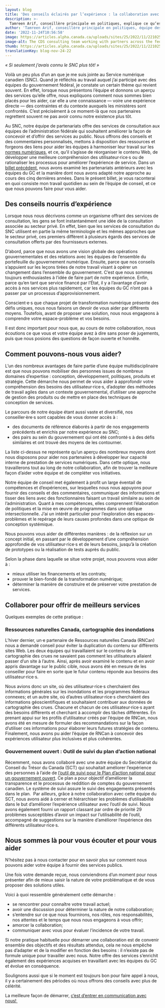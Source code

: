 ```yaml
---
layout: blog
title: 'Des conseils éclairés par l’expérience : la collaboration avec l’équipe de conseil au SNC'
description: >-
  Tamreen Arif, conseillère principale en politiques, explique ce qu’est le travail au sein de l’équipe de conseil du SNC. Ce service fournit des conseils, partage des ressources et tisse des liens pour aider les équipes du gouvernement du Canada (GC) à prendre des décisions conformes aux Normes numériques.
author: 'Tamreen Arif, conseillère principale en politiques, équipe des partenariats'
date: '2022-11-24T10:56:58'
image: https://articles.alpha.canada.ca/uploads/sites/25/2022/11/221025_FearlessAdviceWorkingConsultingTeamCDS_Blog_Post.png
image-alt: The CDS consulting team working with partners across the federal government to improve services for people in Canada. L’équipe de conseil du SNC travaille avec les partenaires de l’ensemble de l’administration fédérale pour améliorer les services offerts aux personnes habitant au Canada.
thumb: https://articles.alpha.canada.ca/uploads/sites/25/2022/11/221025_FearlessAdviceWorkingConsultingTeamCDS_Blog_Post.png
translationKey: blog-nov-24-22
---
```


<p><em>« Si seulement j’avais connu le SNC plus tôt! »&nbsp;</em></p>



<p>Voilà un peu plus d’un an que je me suis jointe au Service numérique canadien (SNC). Quand je réfléchis au travail auquel j’ai participé avec des équipes du gouvernement fédéral, je constate un certain thème qui revient souvent. En effet, lorsque nous présentons l’équipe et donnons un aperçu des services qu’elle offre, nous expliquons comment nous sommes bien placés pour les aider, car elle a une connaissance — voire une expérience directe — des contraintes et du contexte auxquels les ministères sont confrontés. C’est précisément à ce moment-là que nos partenaires regrettent souvent ne pas avoir connu notre existence plus tôt.&nbsp;</p>



<p>Au SNC, notre équipe de partenariats offre des services de consultation aux équipes de l’administration fédérale qui souhaitent améliorer la façon de concevoir et d’offrir des services au public. Nous offrons des conseils et des commentaires personnalisés, mettons à disposition des ressources et forgeons des liens pour aider les équipes à harmoniser leur travail sur les <a href="https://www.canada.ca/fr/gouvernement/systeme/gouvernement-numerique/normes-numeriques-gouvernement-canada.html">normes numériques</a>, et ce, qu’il s’agisse de réorganiser le contenu Web, de développer une meilleure compréhension des utilisateur·rice·s ou de rationaliser les processus pour améliorer l’expérience de service. Dans un <a href="https://numerique.canada.ca/2022/10/06/modification-de-notre-approche-aux-partenariats/">billet précédent</a>, nous avons examiné les partenariats antérieurs avec les équipes du GC et la manière dont nous avons adapté notre approche au cours des cinq dernières années. Dans le présent billet, je vous raconterai en quoi consiste mon travail quotidien au sein de l’équipe de conseil, et ce que nous pouvons faire pour vous aider.</p>



<h2 id="h-des-conseils-nourris-d-experience"><strong>Des conseils nourris d’expérience</strong></h2>



<p>Lorsque nous nous décrivons comme un organisme offrant des services de consultation, les gens se font instantanément une idée de la consultation associée au secteur privé. En effet, bien que les services de consultation du SNC utilisent en partie la même terminologie et les mêmes approches que le secteur privé, ces premiers diffèrent à plusieurs égards des services de consultation offerts par des fournisseurs externes.&nbsp;&nbsp;&nbsp;</p>



<p>D’abord, parce que nous avons une vision globale des opérations gouvernementales et des relations avec les équipes de l’ensemble du portefeuille du gouvernement numérique. Ensuite, parce que nos conseils s’appuient sur les leçons tirées de notre travail visant à opérer un changement dans l’ensemble du gouvernement. C’est que nous sommes toujours enthousiastes à l’idée de faire part de notre expérience. Enfin, parce qu’en tant que service financé par l’État, il y a l’avantage d’avoir accès à nos services plus rapidement, car les équipes du GC n’ont pas à passer par un processus d’approvisionnement.&nbsp;</p>



<p>Conscient·e·s que chaque projet de transformation numérique présente des défis uniques, nous nous faisons un devoir de vous aider par différents moyens. Toutefois, avant de proposer une solution, nous nous engageons à comprendre votre espace-problème et vos besoins.</p>



<p>Il est donc important pour nous que, au cours de notre collaboration, nous écoutions ce que vous et votre équipe avez à dire sans poser de jugements, puis que nous posions des questions de façon ouverte et honnête.&nbsp;</p>



<h2><strong>Comment pouvons-nous vous aider?&nbsp;</strong></h2>



<p>L’un des nombreux avantages de faire partie d’une équipe multidisciplinaire est que nous pouvons mobiliser des personnes issues de nombreux domaines d’expertise : conception, développement, politiques, produits et stratégie. Cette démarche nous permet de vous aider à approfondir votre compréhension des besoins des utilisateur·rice·s, d’adopter des méthodes de travail agiles dans un contexte gouvernemental, d’utiliser une approche de gestion des produits ou de mettre en place des techniques de conception de services.&nbsp;</p>



<p>Le parcours de notre équipe étant aussi vaste et diversifié, nos conseiller·ère·s sont capables de vous donner accès à :</p>



<ul><li>des documents de référence élaborés à partir de nos engagements précédents et enrichis par notre expérience au SNC;</li><li>des pairs au sein du gouvernement qui ont été confronté·s à des défis similaires et ont trouvé des moyens de les contourner.</li></ul>



<p>La liste ci-dessus ne représente qu’un aperçu des nombreux moyens dont nous disposons pour aider nos partenaires à développer leur capacité interne de prestation de services numériques. Dans cette optique, nous travaillerons tout au long de notre collaboration, afin de trouver la meilleure façon d’aider votre équipe et de compléter vos initiatives.&nbsp;</p>



<p>Notre équipe de conseil met également à profit un large éventail de compétences et d’expériences, sur lesquelles nous nous appuyons pour fournir des conseils et des commentaires, communiquer des informations et tisser des liens avec des fonctionnaires faisant un travail similaire au sein de l’administration. Quant à mes compétences, elles comprennent l’élaboration de politiques et la mise en œuvre de programmes dans une optique intersectionnelle. J’ai un intérêt particulier pour l’exploration des espaces-problèmes et le repérage de leurs causes profondes dans une optique de conception systémique.</p>



<p>Nous pouvons vous aider de différentes manières : de la réflexion sur un concept initial, en passant par le développement d’une compréhension approfondie de vos utilisateur·rice·s et de leurs besoins, jusqu’à la création de prototypes ou la réalisation de tests auprès du public.&nbsp;</p>



<p>Selon la phase dans laquelle se situe votre projet, nous pouvons vous aider à :&nbsp;</p>



<ul><li>mieux utiliser les financements et les contrats;</li><li>prouver le bien-fondé de la transformation numérique;</li><li>déterminer la manière de construire et de préserver votre prestation de services.&nbsp;</li></ul>



<p></p>



<h2><strong>Collaborer pour offrir de meilleurs services</strong></h2>



<p>Quelques exemples de cette pratique :</p>



<h3><strong>Ressources naturelles Canada, cartographie des inondations</strong></h3>



<p>L’hiver dernier, un·e partenaire de Ressources naturelles Canada (RNCan) nous a demandé conseil pour éviter la duplication du contenu sur différents sites Web. Les deux équipes qui travaillaient sur le contenu de la cartographie des crues ne savaient pas comment les utilisateurs allaient passer d’un site à l’autre. Ainsi, après avoir examiné le contenu et en avoir appris davantage sur le public cible, nous avons été en mesure de les conseiller pour faire en sorte que le futur contenu réponde aux besoins des utilisateur·rice·s.</p>



<p>Nous avions donc un site, où des utilisateur·rice·s cherchaient des informations générales sur les inondations et les programmes fédéraux connexes; et un autre site, où d’autres utilisateur·rice·s cherchaient des informations géoscientifiques et souhaitaient contribuer aux données de cartographie des crues. Chacune et chacun de ces utilisateur·rice·s ayant des besoins différents et cherchant à accomplir des tâches différentes. En prenant appui sur les profils d’utilisateur créés par l’équipe de RNCan, nous avons été en mesure de formuler des recommandations sur la façon d’utiliser ces informations pour élaborer leurs futures stratégies de contenu. Finalement, nous avons pu aider l’équipe de RNCan à concevoir des expériences utilisateur plus inclusives et plus cohérentes.&nbsp;</p>



<h3><strong>Gouvernement ouvert : Outil de suivi du plan d’action national</strong></h3>



<p>Récemment, nous avons collaboré avec une autre équipe du Secrétariat du Conseil du Trésor du Canada (SCT) qui souhaitait améliorer l’expérience des personnes à l’aide de <a href="https://rechercher.ouvert.canada.ca/nap5/">l’outil de suivi pour le Plan d&#8217;action national pour un gouvernement ouvert</a>. Ce plan a pour objectif d’améliorer la transparence et le processus de reddition de comptes du gouvernement canadien. Le système de suivi assure le suivi des engagements présentés dans le plan.&nbsp; Par ailleurs, grâce à notre collaboration avec cette équipe du SCT, nous avons aidé à cerner et hiérarchiser les problèmes d’utilisabilité dans le but d’améliorer l’expérience utilisateur avec l’outil de suivi. Nous avons également fourni un rapport classant par ordre de priorité 29 problèmes susceptibles d’avoir un impact sur l’utilisabilité de l’outil, accompagné de suggestions sur la manière d’améliorer l’expérience des différents utilisateur·rice·s.&nbsp;</p>



<h2><strong>Nous sommes là pour vous écouter et pour vous aider</strong></h2>



<p>N’hésitez pas à nous contacter pour en savoir plus sur comment nous pouvons aider votre équipe à fournir des services publics.</p>



<p>Une fois votre demande reçue, nous conviendrons d’un moment pour nous présenter afin de mieux saisir la nature de votre problématique et de vous proposer des solutions utiles.&nbsp;&nbsp;&nbsp;</p>



<p>Voici à quoi ressemble généralement cette démarche :&nbsp;</p>



<ul><li>se rencontrer pour connaître votre travail actuel;</li><li>avoir une discussion pour déterminer la nature de notre collaboration;</li><li>s’entendre sur ce que nous fournirons, nos rôles, nos responsabilités, nos attentes et le temps que nous nous engageons à vous offrir;</li><li>amorcer la collaboration;</li><li>communiquer avec vous pour évaluer l’incidence de votre travail.&nbsp;</li></ul>



<p>Si notre pratique habituelle pour démarrer une collaboration est de convenir ensemble des objectifs et des résultats attendus, cela ne nous empêche pas d’adapter et de la modifier en fonction des besoins : il n’existe pas de formule unique pour travailler avec nous. Notre offre des services s’enrichit également des expériences acquises en travaillant avec les équipes du GC et évolue en conséquence.</p>



<p>Soulignons aussi que si le moment est toujours bon pour faire appel à nous, il y a certainement des périodes où nous offrons des conseils avec plus de célérité.&nbsp;</p>



<p>La meilleure façon de démarrer, <a href="https://forms-formulaires.alpha.canada.ca/fr/id/3">c’est d’entrer en communication avec nous!&nbsp;</a></p>

